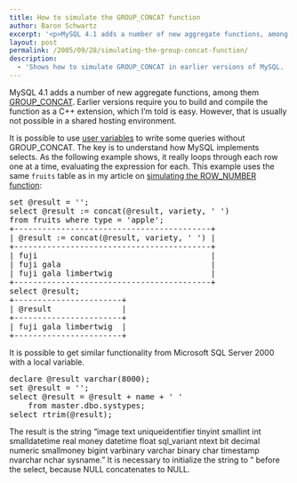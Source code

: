 ```yaml
---
title: How to simulate the GROUP_CONCAT function
author: Baron Schwartz
excerpt: '<p>MySQL 4.1 adds a number of new aggregate functions, among them GROUP_CONCAT.  It is possible to get similar results from earlier versions with a local variable.  This trick also works for Microsoft SQL Server.</p>'
layout: post
permalink: /2005/09/28/simulating-the-group-concat-function/
description:
  - 'Shows how to simulate GROUP_CONCAT in earlier versions of MySQL.  Plus, tips for MS SQL Server.'
---
```

MySQL 4.1 adds a number of new aggregate functions, among them [GROUP_CONCAT][1]. Earlier versions require you to build and compile the function as a C++ extension, which I&#8217;m told is easy. However, that is usually not possible in a shared hosting environment.

It is possible to use [user variables][2] to write some queries without GROUP_CONCAT. The key is to understand how MySQL implements selects. As the following example shows, it really loops through each row one at a time, evaluating the expression for each. This example uses the same `fruits` table as in my article on [simulating the ROW_NUMBER function][3]:

<pre>set @result = '';
select @result := concat(@result, variety, ' ') 
from fruits where type = 'apple';
+------------------------------------------+
| @result := concat(@result, variety, ' ') |
+------------------------------------------+
| fuji                                     |
| fuji gala                                |
| fuji gala limbertwig                     |
+------------------------------------------+
select @result;
+-----------------------+
| @result               |
+-----------------------+
| fuji gala limbertwig  |
+-----------------------+</pre>

It is possible to get similar functionality from Microsoft SQL Server 2000 with a local variable.

<pre>declare @result varchar(8000);
set @result = '';
select @result = @result + name + ' '
    from master.dbo.systypes;
select rtrim(@result);</pre>

The result is the string &#8220;image text uniqueidentifier tinyint smallint int smalldatetime real money datetime float sql_variant ntext bit decimal numeric smallmoney bigint varbinary varchar binary char timestamp nvarchar nchar sysname.&#8221; It is necessary to initialize the string to &#8221; before the select, because NULL concatenates to NULL.

 [1]: http://dev.mysql.com/doc/mysql/en/group-by-functions.html
 [2]: http://dev.mysql.com/doc/mysql/en/variables.html
 [3]: /blog/2005/09/27/simulating-the-sql-row_number-function/